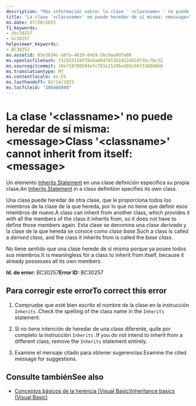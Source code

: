 ```yaml
---
description: "Más información sobre: la clase ' <classname> ' no puede heredar de sí misma: <message>"
title: "La clase '<classname>' no puede heredar de sí misma: <message>"
ms.date: 07/20/2015
f1_keywords:
- vbc30257
- bc30257
helpviewer_keywords:
- BC30257
ms.assetid: 03e3034c-a0fa-4619-84b9-5bc9aa0dfe80
ms.openlocfilehash: f329241585f8e6a404f65362d22462d736c7bc32
ms.sourcegitcommit: 10e719780594efc781b15295e499c66f316068b8
ms.translationtype: MT
ms.contentlocale: es-ES
ms.lasthandoff: 02/14/2021
ms.locfileid: "100486048"
---
```

# <a name="class-classname-cannot-inherit-from-itself-message"></a><span data-ttu-id="ff52d-103">La clase '\<classname>' no puede heredar de sí misma: \<message></span><span class="sxs-lookup"><span data-stu-id="ff52d-103">Class '\<classname>' cannot inherit from itself: \<message></span></span>

<span data-ttu-id="ff52d-104">Un elemento [Inherits Statement](../language-reference/statements/inherits-statement.md) en una clase definición especifica su propia clase.</span><span class="sxs-lookup"><span data-stu-id="ff52d-104">An [Inherits Statement](../language-reference/statements/inherits-statement.md) in a class definition specifies its own class.</span></span>  
  
 <span data-ttu-id="ff52d-105">Una clase puede heredar de otra clase, que le proporciona todos los miembros de la clase de la que hereda, por lo que no tiene que definir esos miembros de nuevo.</span><span class="sxs-lookup"><span data-stu-id="ff52d-105">A class can inherit from another class, which provides it with all the members of the class it inherits from, so it does not have to define those members again.</span></span> <span data-ttu-id="ff52d-106">Esta clase se denomina una *clase derivada* y la clase de la que hereda se conoce como *clase base*.</span><span class="sxs-lookup"><span data-stu-id="ff52d-106">Such a class is called a *derived class*, and the class it inherits from is called the *base class*.</span></span>  
  
 <span data-ttu-id="ff52d-107">No tiene sentido que una clase herede de sí misma porque ya posee todos sus miembros.</span><span class="sxs-lookup"><span data-stu-id="ff52d-107">It is meaningless for a class to inherit from itself, because it already possesses all its own members.</span></span>  
  
 <span data-ttu-id="ff52d-108">**Id. de error:** BC30257</span><span class="sxs-lookup"><span data-stu-id="ff52d-108">**Error ID:** BC30257</span></span>  
  
## <a name="to-correct-this-error"></a><span data-ttu-id="ff52d-109">Para corregir este error</span><span class="sxs-lookup"><span data-stu-id="ff52d-109">To correct this error</span></span>  
  
1. <span data-ttu-id="ff52d-110">Compruebe que esté bien escrito el nombre de la clase en la instrucción `Inherits` .</span><span class="sxs-lookup"><span data-stu-id="ff52d-110">Check the spelling of the class name in the `Inherits` statement.</span></span>  
  
2. <span data-ttu-id="ff52d-111">Si no tiene intención de heredar de una clase diferente, quite por completo la instrucción `Inherits` .</span><span class="sxs-lookup"><span data-stu-id="ff52d-111">If you do not intend to inherit from a different class, remove the `Inherits` statement entirely.</span></span>  
  
3. <span data-ttu-id="ff52d-112">Examine el mensaje citado para obtener sugerencias.</span><span class="sxs-lookup"><span data-stu-id="ff52d-112">Examine the cited message for suggestions.</span></span>  
  
## <a name="see-also"></a><span data-ttu-id="ff52d-113">Consulte también</span><span class="sxs-lookup"><span data-stu-id="ff52d-113">See also</span></span>

- [<span data-ttu-id="ff52d-114">Conceptos básicos de la herencia (Visual Basic)</span><span class="sxs-lookup"><span data-stu-id="ff52d-114">Inheritance basics (Visual Basic)</span></span>](../programming-guide/language-features/objects-and-classes/inheritance-basics.md)
